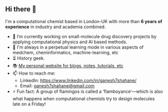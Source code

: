 ## Hi there 👋

I'm a computational chemist based in London-UK with more than **6 years of experience** in industry and academia combined.

- 🔭 I’m currently working on small-molecule drug discovery projects by applying computational physics and AI based methods.
- 🌱 I'm always in a perpetual learning mode in various aspects of medchem, cheminformatics, machine-learning, etc
- ⏳ History geek.
- 📚 <a href="https://computationalchemist.notion.site/Ganesh-Shahane-PhD-a75f015d3f134031bfd47ed915705363">My personal website for blogs, notes, tutorials, etc</a>
- 📫 How to reach me:
  - LinkedIn: https://www.linkedin.com/in/ganesh7shahane/
  - Email: ganesh7shahane@gmail.com
- ⚡ Fun fact: A group of flamingos is called a ‘flamboyance’—which is also what happens when computational chemists try to design molecules late on a Friday!
